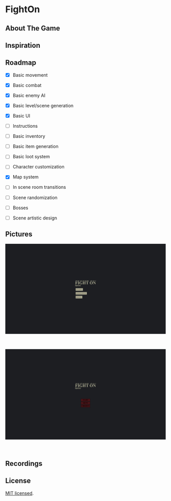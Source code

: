 # FightOn

## About The Game


## Inspiration


## Roadmap

* [x] Basic movement
* [x] Basic combat
* [x] Basic enemy AI
* [x] Basic level/scene generation
* [x] Basic UI
* [ ] Instructions
* [ ] Basic inventory
* [ ] Basic item generation
* [ ] Basic loot system
* [ ] Character customization
* [x] Map system
* [ ] In scene room transitions
* [ ] Scene randomization
* [ ] Bosses
* [ ] Scene artistic design


## Pictures

![Splash.png](documentation%2FSplash.png)

<br>

![Splash01.png](documentation%2FSplash01.png)


<br>


## Recordings


## License

[MIT licensed](./LICENSE).
